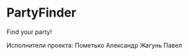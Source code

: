 PartyFinder
===========

Find your party!

Исполнители проекта: 
    Пометько Александр
    Жагунь Павел
